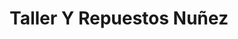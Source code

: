 ---
title: "Taller Y Repuestos Nuñez"
url: /santa-ana/taller-y-repuestos-nunez/
shop: reparación de automóviles
---